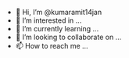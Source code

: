 - 👋 Hi, I’m @kumaramit14jan
- 👀 I’m interested in ...
- 🌱 I’m currently learning ...
- 💞️ I’m looking to collaborate on ...
- 📫 How to reach me ...

<!---
kumaramit14jan/kumaramit14jan is a ✨ special ✨ repository because its `README.md` (this file) appears on your GitHub profile.
You can click the Preview link to take a look at your changes.
--->
